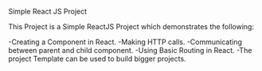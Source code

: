 Simple React JS Project

This Project is a Simple ReactJS Project which demonstrates the following:

-Creating a Component in React.
-Making HTTP calls.
-Communicating between parent and child component.
-Using Basic Routing in React.
-The project Template can be used to build bigger projects.


